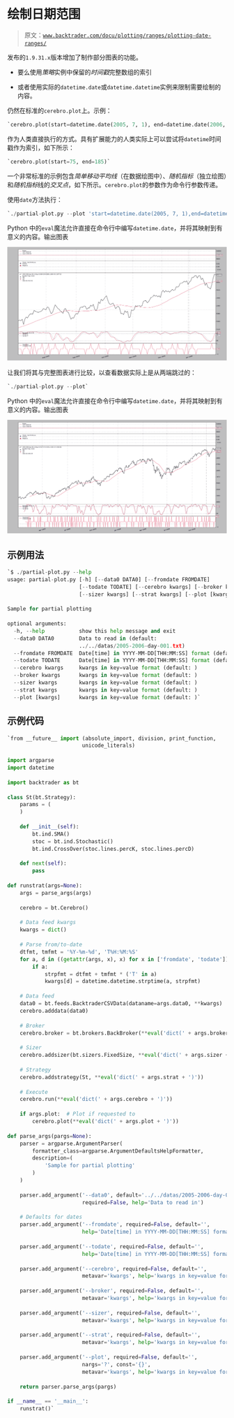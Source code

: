 # 绘制日期范围

> 原文：[`www.backtrader.com/docu/plotting/ranges/plotting-date-ranges/`](https://www.backtrader.com/docu/plotting/ranges/plotting-date-ranges/)

发布的`1.9.31.x`版本增加了制作部分图表的功能。

+   要么使用*策略*实例中保留的*时间戳*完整数组的索引

+   或者使用实际的`datetime.date`或`datetime.datetime`实例来限制需要绘制的内容。

仍然在标准的`cerebro.plot`上。示例：

```py
`cerebro.plot(start=datetime.date(2005, 7, 1), end=datetime.date(2006, 1, 31))` 
```

作为人类直接执行的方式。具有扩展能力的人类实际上可以尝试将`datetime`时间戳作为索引，如下所示：

```py
`cerebro.plot(start=75, end=185)` 
```

一个非常标准的示例包含*简单移动平均线*（在数据绘图中）、*随机指标*（独立绘图）和*随机指标*线的*交叉点*，如下所示。`cerebro.plot`的参数作为命令行参数传递。

使用`date`方法执行：

```py
`./partial-plot.py --plot 'start=datetime.date(2005, 7, 1),end=datetime.date(2006, 1, 31)'` 
```

Python 中的`eval`魔法允许直接在命令行中编写`datetime.date`，并将其映射到有意义的内容。输出图表

![图片](img/bda036d369ba3db5303225185111fdfe.png)

让我们将其与完整图表进行比较，以查看数据实际上是从两端跳过的：

```py
`./partial-plot.py --plot` 
```

Python 中的`eval`魔法允许直接在命令行中编写`datetime.date`，并将其映射到有意义的内容。输出图表

![图片](img/7480bfc8b7ee1aea4abdda7556872c07.png)

## 示例用法

```py
`$ ./partial-plot.py --help
usage: partial-plot.py [-h] [--data0 DATA0] [--fromdate FROMDATE]
                       [--todate TODATE] [--cerebro kwargs] [--broker kwargs]
                       [--sizer kwargs] [--strat kwargs] [--plot [kwargs]]

Sample for partial plotting

optional arguments:
  -h, --help           show this help message and exit
  --data0 DATA0        Data to read in (default:
                       ../../datas/2005-2006-day-001.txt)
  --fromdate FROMDATE  Date[time] in YYYY-MM-DD[THH:MM:SS] format (default: )
  --todate TODATE      Date[time] in YYYY-MM-DD[THH:MM:SS] format (default: )
  --cerebro kwargs     kwargs in key=value format (default: )
  --broker kwargs      kwargs in key=value format (default: )
  --sizer kwargs       kwargs in key=value format (default: )
  --strat kwargs       kwargs in key=value format (default: )
  --plot [kwargs]      kwargs in key=value format (default: )` 
```

## 示例代码

```py
`from __future__ import (absolute_import, division, print_function,
                        unicode_literals)

import argparse
import datetime

import backtrader as bt

class St(bt.Strategy):
    params = (
    )

    def __init__(self):
        bt.ind.SMA()
        stoc = bt.ind.Stochastic()
        bt.ind.CrossOver(stoc.lines.percK, stoc.lines.percD)

    def next(self):
        pass

def runstrat(args=None):
    args = parse_args(args)

    cerebro = bt.Cerebro()

    # Data feed kwargs
    kwargs = dict()

    # Parse from/to-date
    dtfmt, tmfmt = '%Y-%m-%d', 'T%H:%M:%S'
    for a, d in ((getattr(args, x), x) for x in ['fromdate', 'todate']):
        if a:
            strpfmt = dtfmt + tmfmt * ('T' in a)
            kwargs[d] = datetime.datetime.strptime(a, strpfmt)

    # Data feed
    data0 = bt.feeds.BacktraderCSVData(dataname=args.data0, **kwargs)
    cerebro.adddata(data0)

    # Broker
    cerebro.broker = bt.brokers.BackBroker(**eval('dict(' + args.broker + ')'))

    # Sizer
    cerebro.addsizer(bt.sizers.FixedSize, **eval('dict(' + args.sizer + ')'))

    # Strategy
    cerebro.addstrategy(St, **eval('dict(' + args.strat + ')'))

    # Execute
    cerebro.run(**eval('dict(' + args.cerebro + ')'))

    if args.plot:  # Plot if requested to
        cerebro.plot(**eval('dict(' + args.plot + ')'))

def parse_args(pargs=None):
    parser = argparse.ArgumentParser(
        formatter_class=argparse.ArgumentDefaultsHelpFormatter,
        description=(
            'Sample for partial plotting'
        )
    )

    parser.add_argument('--data0', default='../../datas/2005-2006-day-001.txt',
                        required=False, help='Data to read in')

    # Defaults for dates
    parser.add_argument('--fromdate', required=False, default='',
                        help='Date[time] in YYYY-MM-DD[THH:MM:SS] format')

    parser.add_argument('--todate', required=False, default='',
                        help='Date[time] in YYYY-MM-DD[THH:MM:SS] format')

    parser.add_argument('--cerebro', required=False, default='',
                        metavar='kwargs', help='kwargs in key=value format')

    parser.add_argument('--broker', required=False, default='',
                        metavar='kwargs', help='kwargs in key=value format')

    parser.add_argument('--sizer', required=False, default='',
                        metavar='kwargs', help='kwargs in key=value format')

    parser.add_argument('--strat', required=False, default='',
                        metavar='kwargs', help='kwargs in key=value format')

    parser.add_argument('--plot', required=False, default='',
                        nargs='?', const='{}',
                        metavar='kwargs', help='kwargs in key=value format')

    return parser.parse_args(pargs)

if __name__ == '__main__':
    runstrat()` 
```

